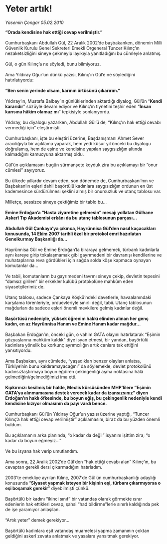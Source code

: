 # Yeter artık!

*Yasemin Çongar 05.02.2010*

<div class="taraf_structure_2col_1zq">
<div class="margen_n">



 <p><b>“Orada kendisine hak ettiği cevap verilmiştir.”</b> <br/><br/>Cumhurbaşkanı Abdullah Gül, 22 Aralık 2002’de başbakanken, dönemin Milli Güvenlik Kurulu Genel Sekreteri Emekli Orgeneral Tuncer Kılınç’ın nezaketsizliğini sineye çekmeyip layıkıyla yanıtladığını bu cümleyle anlatmış. <br/><br/>Gül, o gün Kılınç’a ne söyledi, bunu bilmiyoruz. <br/><br/>Ama Yıldıray Oğur’un dünkü yazısı, Kılınç’ın Gül’e ne söylediğini hatırlatıyordu:<b> <br/><br/>“Ben senin yerinde olsam, karının örtüsünü çıkarırım.”</b> <br/><br/>Yıldıray’ın, Mustafa Balbay’ın günlüklerinden aktardığı diyalog, Gül’ün “<b>Kendi kararıdır</b>” sözüyle devam ediyor ve Kılınç’ın tıynetini teşhir eden “<b>İnsan karısına hâkim olamaz mı</b>” tepkisiyle sonlanıyordu. <br/><br/>Yıldıray, bu diyalogu yazarken, Abdullah Gül’ü de, “Kılınç’ın hak ettiği cevabı vermediği için” eleştirmişti. <br/><br/>Cumhurbaşkanı, işte bu eleştiri üzerine, Başdanışmanı Ahmet Sever aracılığıyla bir açıklama yaparak, hem yedi küsur yıl önceki bu diyalogu doğrulamış, hem de eşine ve kendisine yapılan saygısızlığın altında kalmadığını kamuoyuna aktarmış oldu. <br/><br/>Gül’ün açıklamasını bugün sürmanşete koyduk zira bu açıklamayı bir “onur cümlesi” sayıyoruz. <br/><br/>Bu ülkede yıllardır devam eden, son dönemde de, Cumhurbaşkanı’nın ve Başbakan’ın eşleri dahil başörtülü kadınlara saygısızlığın ordunun en üst kademesince sürdürülmesi şeklini almış bir onursuzluk ve utanç tablosu var. <br/><br/>Milletçe, sessizce sineye çektiğimiz bir tablo bu...<b> <br/><br/>Emine Erdoğan’a “Hasta ziyaretine gelmesin” mesajı yollatan Gülhane Askerî Tıp Akademisi erkânı da bu utanç tablosunun parçası... <br/><br/>Abdullah Gül Çankaya’ya çıkınca, Hayrünnisa Gül’den nasıl kaçacakları konusunda, 14 Ekim 2007 tarihli özel bir protokol emri hazırlatan Genelkurmay Başkanlığı da...</b> <br/><br/>Hayrünnisa Gül ve Emine Erdoğan’la biraraya gelmemek, türbanlı kadınlarla aynı kareye girip tokalaşmamak gibi gayrımedeni bir davranışı kendilerine ve muhataplarına reva gördükleri için sağda solda köşe kapmaca oynayan komutanlar da... <br/><br/>Ve tabii, komutanların bu gayrımedeni tavrını sineye çekip, devletin tepesini “damsız girilen” bir erkekler kulübü protokolüne mahkûm eden siyasetçilerimiz de. <br/><br/>Utanç tablosu, sadece Çankaya Köşkü’ndeki davetlerle, havaalanındaki karşılama törenleriyle, orduevleriyle sınırlı değil, tabii. Utanç tablosunun mağdurları da sadece eşleri önemli mevkilere gelmiş kadınlar değil.<b> <br/><br/>Başörtüsü nedeniyle, yüksek öğrenim hakkı elinden alınan her genç kadın, en az Hayrünnisa Hanım ve Emine Hanım kadar mağdur...</b> <br/><br/>Başbakan Erdoğan’ın, önceki gün, o vahim GATA olayını hatırlatarak “Eşimin gözyaşlarına mahkûm kaldık” diye isyan etmesi, bir yandan, başörtülü kadınlara yönelik bu korkunç ayrımcılığın artık canlara tak ettiğini yansıtıyordu. <br/><br/>Ama Başbakan, aynı cümlede, “yaşadıkları benzer olayları anlatsa, Türkiye’nin bunu kaldıramayacağını” da söylemekle, devlet protokolünü kadınsızlaştırmaya boyun eğdiren çekingenliği aşma noktasına hâlâ gelmediğini/gelmediğimizi ima etti. <b><br/><br/>Kıpkırmızı kesilmiş bir halde, Meclis kürsüsünden MHP’lilere “Eşimin GATA’ya alınmamasına destek verecek kadar da izansızsınız” diyen Erdoğan’ın haklı öfkesinde, bu boyun eğiş, bu çekingenlik nedeniyle kendi kendisine kızıyor olmasının da payı vardı bence.</b> <br/><br/>Cumhurbaşkanı Gül’ün Yıldıray Oğur’un yazısı üzerine yaptığı, “Tuncer Kılınç’a hak ettiği cevap verilmiştir” açıklamasını, biraz da bu yüzden önemli buldum. <br/><br/>Bu açıklamanın arka planında, “o kadar da değil” isyanını işittim zira; “o kadar da boyun eğmeyiz...” <br/><br/>Ve bu isyana hak verip umutlandım. <br/><br/>Ama sonra, 22 Aralık 2002’de Gül’den “hak ettiği cevabı alan” Kılınç’ın, bu cevaptan gerekli dersi çıkarmadığını hatırladım. <br/><br/>2003’te emekliye ayrılan Kılınç, 2007’de Gül’ün cumhurbaşkanlığı adaylığı konusunda “<b>Siyaset yapmak isteyen bir kişinin eşi, türbanı çıkarmıyorsa o eşi boşamak gerekir</b>” diyebilmişti çünkü. <br/><br/>Başörtülü bir kadını “ikinci sınıf” bir vatandaş olarak görmekte ısrar edenlerin hak ettikleri cevap, şahsi “had bildirme”lerle sınırlı kaldığında pek de işe yaramıyor anlaşılan. <br/><br/>“Artık yeter” demek gerekiyor... <br/><br/>Başörtülü kadınlara eşit vatandaş muamelesi yapma zamanının çoktan geldiğini askerî zevata anlatmak ve yasalara yansıtmak gerekiyor.</p>
<br/>
<br/>
<br/>



<br/>


<div id="taraf_not">
</div>

</div>


</div>
